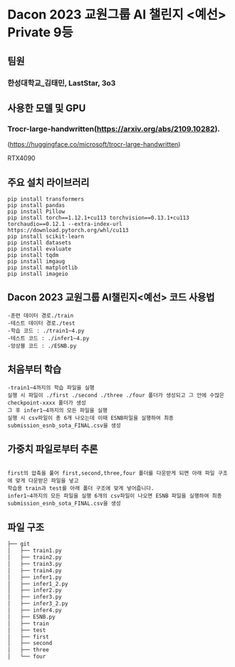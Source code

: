 # Dacon 2023 교원그룹 AI 챌린지 <예선> Private 9등

## 팀원
### 한성대학교_김태민, LastStar, 3o3

## 사용한 모델 및 GPU
### Trocr-large-handwritten(https://arxiv.org/abs/2109.10282).
(https://huggingface.co/microsoft/trocr-large-handwritten)

RTX4090
## 주요 설치 라이브러리
```
pip install transformers
pip install pandas
pip install Pillow
pip install torch==1.12.1+cu113 torchvision==0.13.1+cu113 torchaudio==0.12.1 --extra-index-url https://download.pytorch.org/whl/cu113
pip install scikit-learn
pip install datasets
pip install evaluate
pip install tqdm
pip install imgaug
pip install matplotlib
pip install imageio
```
## Dacon 2023 교원그룹 AI챌린지<예선> 코드 사용법
```
-훈련 데이터 경로./train
-테스트 데이터 경로./test
-학습 코드 : ./train1~4.py
-테스트 코드 : ./infer1~4.py
-앙상블 코드 : ./ESNB.py
``` 
## 처음부터 학습
```
-train1~4까지의 학습 파일을 실행 
실행 시 파일이 ./first ./second ./three ./four 폴더가 생성되고 그 안에 수많은 checkpoint-xxxx 폴더가 생성
그 후 infer1~4까지의 모든 파일을 실행 
실행 시 csv파일이 총 6개 나오는데 이때 ESNB파일을 실행하여 최종 submission_esnb_sota_FINAL.csv을 생성
```


## 가중치 파일로부터 추론
```

first의 압축을 풀어 first,second,three,four 폴더를 다운받게 되면 아래 파일 구조에 맞게 다운받은 파일을 넣고
학습용 train과 test를 아래 폴더 구조에 맞게 넣어줍니다.  
infer1~4까지의 모든 파일을 실행 6개의 csv파일이 나오면 ESNB 파일을 실행하여 최종 submission_esnb_sota_FINAL.csv을 생성
```
## 파일 구조
```bash
├── git
│   ├── train1.py
│   ├── train2.py
│   ├── train3.py
│   ├── train4.py
│   ├── infer1.py
│   ├── infer1_2.py
│   ├── infer2.py
│   ├── infer3.py
│   ├── infer3_2.py
│   ├── infer4.py
│   ├── ESNB.py
│   ├── train
│   ├── test
│   ├── first
│   ├── second
│   ├── three
│   └── four

``` 
